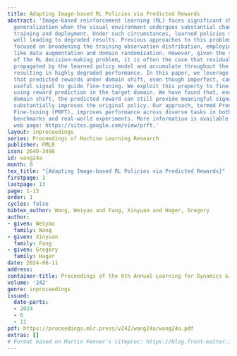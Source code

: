 ```yaml
---
title: Adapting Image-based RL Policies via Predicted Rewards
abstract: 'Image-based reinforcement learning (RL) faces significant challenges in
  generalization when the visual environment undergoes substantial changes between
  training and deployment. Under such circumstances, learned policies may not perform
  well leading to degraded results. Previous approaches to this problem have largely
  focused on broadening the training observation distribution, employing techniques
  like data augmentation and domain randomization. However, given the sequential nature
  of the RL decision-making problem, it is often the case that residual errors are
  propagated by the learned policy model and accumulate throughout the trajectory,
  resulting in highly degraded performance. In this paper, we leverage the observation
  that predicted rewards under domain shift, even though imperfect, can still be a
  useful signal to guide fine-tuning. We exploit this property to fine-tune a policy
  using reward prediction in the target domain. We have found that, even under significant
  domain shift, the predicted reward can still provide meaningful signal and fine-tuning
  substantially improves the original policy. Our approach, termed Predicted Reward
  Fine-tuning (PRFT), improves performance across diverse tasks in both simulated
  benchmarks and real-world experiments. More information is available at project
  web page: https://sites.google.com/view/prft.'
layout: inproceedings
series: Proceedings of Machine Learning Research
publisher: PMLR
issn: 2640-3498
id: wang24a
month: 0
tex_title: "{Adapting Image-based RL Policies via Predicted Rewards}"
firstpage: 1
lastpage: 13
page: 1-13
order: 1
cycles: false
bibtex_author: Wang, Weiyao and Fang, Xinyuan and Hager, Gregory
author:
- given: Weiyao
  family: Wang
- given: Xinyuan
  family: Fang
- given: Gregory
  family: Hager
date: 2024-06-11
address:
container-title: Proceedings of the 6th Annual Learning for Dynamics & Control Conference
volume: '242'
genre: inproceedings
issued:
  date-parts:
  - 2024
  - 6
  - 11
pdf: https://proceedings.mlr.press/v242/wang24a/wang24a.pdf
extras: []
# Format based on Martin Fenner's citeproc: https://blog.front-matter.io/posts/citeproc-yaml-for-bibliographies/
---
```

